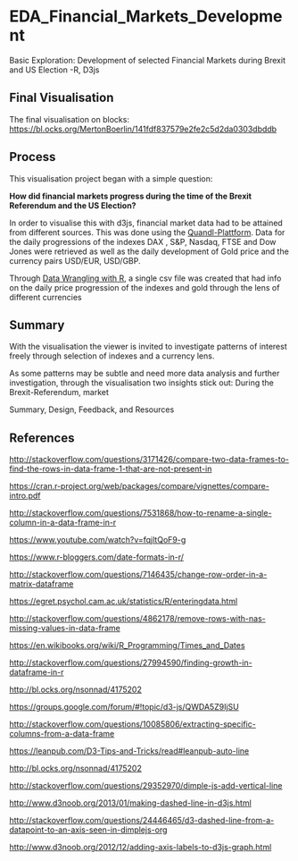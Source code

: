 # EDA_Financial_Markets_Development
Basic Exploration: Development of selected Financial Markets during Brexit and US Election -R, D3js



## Final Visualisation
The final visualisation on blocks: https://bl.ocks.org/MertonBoerlin/141fdf837579e2fe2c5d2da0303dbddb

## Process

This visualisation project began with a simple question: 

**How did financial markets progress during the time of the Brexit Referendum and the US Election?**

In order to visualise this with d3js, financial market data had to be attained from different sources. This was done using the [Quandl-Plattform](https://www.quandl.com/). Data for the daily progressions of the indexes DAX , S&P, Nasdaq, FTSE and Dow Jones were retrieved as well as the daily development of Gold price and the currency pairs USD/EUR, USD/GBP. 

Through [Data Wrangling with R](https://github.com/MertonBoerlin/EDA_Financial_Markets_Development/blob/master/Data_Wrangling.R), a single csv file was created that had info on the daily price progression of the indexes and gold through the lens of different currencies

## Summary

With the visualisation the viewer is invited to investigate patterns of interest freely through selection of indexes and a currency lens.

As some patterns may be subtle and need more data analysis and further investigation, through the visualisation two insights stick out:
During the Brexit-Referendum, market 




Summary, Design, Feedback, and Resources

## References

http://stackoverflow.com/questions/3171426/compare-two-data-frames-to-find-the-rows-in-data-frame-1-that-are-not-present-in

https://cran.r-project.org/web/packages/compare/vignettes/compare-intro.pdf

http://stackoverflow.com/questions/7531868/how-to-rename-a-single-column-in-a-data-frame-in-r

https://www.youtube.com/watch?v=fqjltQoF9-g

https://www.r-bloggers.com/date-formats-in-r/

http://stackoverflow.com/questions/7146435/change-row-order-in-a-matrix-dataframe

https://egret.psychol.cam.ac.uk/statistics/R/enteringdata.html

http://stackoverflow.com/questions/4862178/remove-rows-with-nas-missing-values-in-data-frame

https://en.wikibooks.org/wiki/R_Programming/Times_and_Dates

http://stackoverflow.com/questions/27994590/finding-growth-in-dataframe-in-r

http://bl.ocks.org/nsonnad/4175202

https://groups.google.com/forum/#!topic/d3-js/QWDA5Z9IjSU

http://stackoverflow.com/questions/10085806/extracting-specific-columns-from-a-data-frame

https://leanpub.com/D3-Tips-and-Tricks/read#leanpub-auto-line

http://bl.ocks.org/nsonnad/4175202

http://stackoverflow.com/questions/29352970/dimple-js-add-vertical-line

http://www.d3noob.org/2013/01/making-dashed-line-in-d3js.html

http://stackoverflow.com/questions/24446465/d3-dashed-line-from-a-datapoint-to-an-axis-seen-in-dimplejs-org

http://www.d3noob.org/2012/12/adding-axis-labels-to-d3js-graph.html

